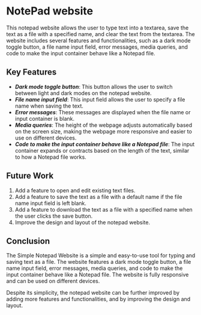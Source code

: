 # NotePad website

This notepad website allows the user to type text into a textarea, save the text as a file with a specified name, and clear the text from the textarea. The website includes several features and functionalities, such as a dark mode toggle button, a file name input field, error messages, media queries, and code to make the input container behave like a Notepad file.

## Key Features

* **_Dark mode toggle button_**: This button allows the user to switch between light and dark modes on the notepad website.
* **_File name input field_**: This input field allows the user to specify a file name when saving the text.
* **_Error messages_**: These messages are displayed when the file name or input container is blank.
* **_Media queries_**: The height of the webpage adjusts automatically based on the screen size, making the webpage more responsive and easier to use on different devices.
* **_Code to make the input container behave like a Notepad file_**: The input container expands or contracts based on the length of the text, similar to how a Notepad file works.

## Future Work

1. Add a feature to open and edit existing text files.
2. Add a feature to save the text as a file with a default name if the file name input field is left blank.
3. Add a feature to download the text as a file with a specified name when the user clicks the save button.
4. Improve the design and layout of the notepad website.

## Conclusion

The Simple Notepad Website is a simple and easy-to-use tool for typing and saving text as a file. The website features a dark mode toggle button, a file name input field, error messages, media queries, and code to make the input container behave like a Notepad file. The website is fully responsive and can be used on different devices.

Despite its simplicity, the notepad website can be further improved by adding more features and functionalities, and by improving the design and layout.
